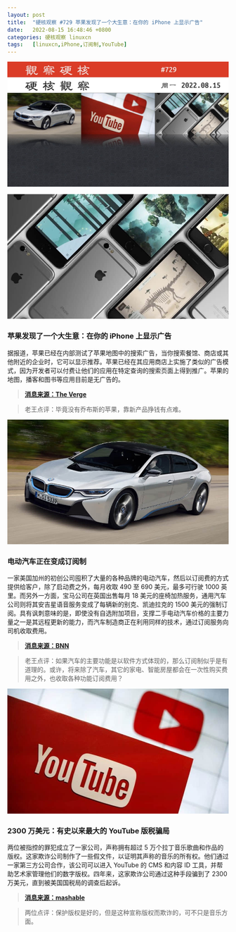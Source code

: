 ```yaml
---
layout: post
title:	"硬核观察 #729 苹果发现了一个大生意：在你的 iPhone 上显示广告"
date:	2022-08-15 16:48:46 +0800 
categories:	硬核观察 linuxcn 
tags:	[linuxcn,iPhone,订阅制,YouTube]
---
```



![](/Asserts/Images/album/202208/15/164627zwpsx5pz4xx5xi18.jpg)


![](/Asserts/Images/album/202208/15/164647ill98tslq983z3k3.jpg)


### 苹果发现了一个大生意：在你的 iPhone 上显示广告


据报道，苹果已经在内部测试了苹果地图中的搜索广告，当你搜索餐馆、商店或其他附近的企业时，它可以显示推荐。苹果已经在其应用商店上实施了类似的广告模式，因为开发者可以付费让他们的应用在特定查询的搜索页面上得到推广。苹果的地图，播客和图书等应用目前是无广告的。



> 
> **[消息来源：The Verge](https://www.theverge.com/2022/8/14/23305200/iphone-more-ads-advertising-apple-maps-podcasts-books-mark-gurman-rumors)**
> 
> 
> 



> 
> 老王点评：毕竟没有乔布斯的苹果，靠新产品挣钱有点难。
> 
> 
> 


![](/Asserts/Images/album/202208/15/164637oslijrjdq5ii6l8i.jpg)


### 电动汽车正在变成订阅制


一家美国加州的初创公司囤积了大量的各种品牌的电动汽车，然后以订阅费的方式提供给客户，除了启动费之外，每月收取 490 至 690 美元，最多可行驶 1000 英里。而另外一方面，宝马公司在英国出售每月 18 美元的座椅加热服务，通用汽车公司则将其安吉星语音服务变成了每辆新的别克、凯迪拉克的 1500 美元的强制订阅。具有讽刺意味的是，即使没有自选附加项目，支撑二手电动汽车价格的主要力量之一是其远程更新的能力，而汽车制造商正在利用同样的技术，通过订阅服务向司机收取费用。



> 
> **[消息来源：BNN](https://www.bnnbloomberg.ca/a-california-startup-is-selling-electric-vehicle-subscriptions-1.1805217)**
> 
> 
> 



> 
> 老王点评：如果汽车的主要功能是以软件方式体现的，那么订阅制似乎是有道理的。或许，将来除了汽车，其它的家电、智能房屋都会在一次性购买费用之外，也收取各种功能订阅费用？
> 
> 
> 


![](/Asserts/Images/album/202208/15/164806vkewt49q9pqz7aq5.jpg)


### 2300 万美元：有史以来最大的 YouTube 版税骗局


两位被指控的罪犯成立了一家公司，声称拥有超过 5 万个拉丁音乐歌曲和作品的版权。这家欺诈公司制作了一些假文件，以证明其声称的音乐的所有权。他们通过一家第三方公司合作，该公司可以进入 YouTube 的 CMS 和内容 ID 工具，并帮助艺术家管理他们的数字版权。四年来，这家欺诈公司通过这种手段骗到了 2300 万美元，直到被美国国税局的调查后起诉。



> 
> **[消息来源：mashable](https://mashable.com/article/youtube-copyright-royalties-heist)**
> 
> 
> 



> 
> 两位点评：保护版权是好的，但是这种宣称版权而欺诈的，可不只是音乐方面。
> 
> 
>
